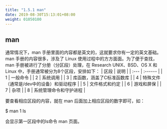 ```yaml
---
title: "1.5.1 man"
date: 2019-08-30T15:13:01+08:00
weight: 01050100
---
```


## man

通常情况下，man 手册里面的内容都是英文的，这就要求你有一定的英文基础。man 手册的内容很多，涉及了 Linux 使用过程中的方方面面。为了便于查找，man 手册被进行了分册（分区段）处理，在 Research UNIX、BSD、OS X 和 Linux 中，手册通常被分为8个区段，安排如下：
| 区段 | 说明 |
| :--- | :------ |
| 1 | 一般命令 |
| 2 | 系统调用 |
| 3 | 库函数，涵盖了C标准函数库 |
| 4 | 特殊文件（通常是/dev中的设备）和驱动程序 |
| 5 | 文件格式和约定 |
| 6 | 游戏和屏保 |
| 7 | 杂项 |
| 8 | 系统管理命令和守护进程 |

要查看相应区段的内容，就在 man 后面加上相应区段的数字即可，如：

$ man 1 ls

会显示第一区段中的ls命令 man 页面。
